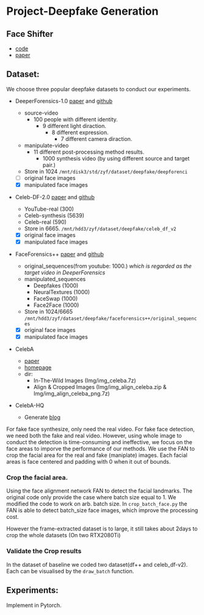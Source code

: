 # Project-Deepfake Generation
## Face Shifter
- [code](https://github.com/Heonozis/FaceShifter-pytorch)
- [paper](https://arxiv.org/abs/1912.13457)

## Dataset:
We choose three popular deepfake datasets to conduct our experiments.
- DeeperForensics-1.0 [paper](https://arxiv.org/abs/2001.03024.pdf) and [github](https://github.com/EndlessSora/DeeperForensics-1.0)
	- source-video
		- 100 people with different identity.
			- 9 different light diraction.
				- 8 different expression.
					- 7 different camera diraction.
	- manipulate-video
		- 11 different post-processing method results.
			- 1000 synthesis video (by using different source and target pair.)
	- Store in 1024 `/mnt/disk3/std/zyf/dataset/deepfake/deepforenci`
	+ [ ] original face images
	+ [x] manipulated face images

- Celeb-DF-2.0 [paper](https://arxiv.org/abs/1909.12962) and [github](https://github.com/yuezunli/celeb-deepfakeforensics)
	- YouTube-real (300)  
	- Celeb-synthesis (5639)
	- Celeb-real (590)
	- Store in 6665. `/mnt/hdd3/zyf/dataset/deepfake/celeb_df_v2`
	+ [x] original face images
	+ [x] manipulated face images

- FaceForensics++ [paper](https://arxiv.org/abs/1901.08971) and [github](https://github.com/ondyari/FaceForensics)
	- original_sequences(from youtube: 1000.) *which is regarded as the target video in DeeperForensics*
	- manipulated_sequences
		- Deepfakes (1000)
		- NeuralTextures (1000)
		- FaceSwap (1000)
		- Face2Face (1000)
	- Store in 1024/6665 `/mnt/hdd3/zyf/dataset/deepfake/faceforensics++/original_sequences`
	+ [x] original face images
	+ [x] manipulated face images

- CelebA
	- [paper](https://arxiv.org/abs/1411.7766)
	- [homepage](http://mmlab.ie.cuhk.edu.hk/projects/CelebA.html)
	- dir:
		- In-The-Wild Images (Img/img_celeba.7z)
		- Align & Cropped Images (Img/img_align_celeba.zip & Img/img_align_celeba_png.7z)

- CelebA-HQ
	- Generate [blog](https://www.jianshu.com/p/1fcaccfedd71)

For fake face synthesize, only need the real video. For fake face detection, we need both the fake and real video. However, using whole image to conduct the detection is time-consuming and ineffective, we focus on the face areas to imporve the performance of our methods. We use the FAN to crop the facial area for the real and fake (maniplate) images. Each facial areas is face centered and padding with 0 when it out of bounds. 

### Crop the facial area.
Using the face alignment network FAN to detect the facial landmarks. The original code only provide the case where batch size equal to 1. We modified the code to work on arb. batch size. In `crop_batch_face.py` the FAN is able to detect batch_size face images, which improve the processing cost.

However the frame-extracted dataset is to large, it still takes about 2days to crop the whole datasets (On two RTX2080Ti)

### Validate the Crop results
In the dataset of baseline we coded two dataset(df++ and celeb_df-v2). Each can be visualised by the `draw_batch` function.

## Experiments:
Implement in Pytorch.

